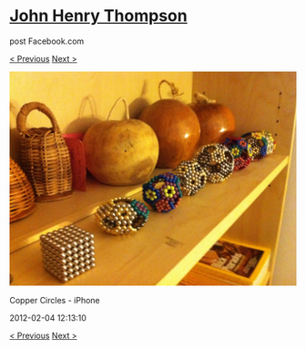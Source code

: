 # [John Henry Thompson](../README.md)
post Facebook.com

[< Previous](2012-04-01-18.md) [Next >](2012-01-08-1.md)

[![](../media/2012-02-04/Copper-Circles-iPhone.jpg)](../README.md)

Copper Circles - iPhone

2012-02-04 12:13:10

[< Previous](2012-04-01-18.md) [Next >](2012-01-08-1.md)